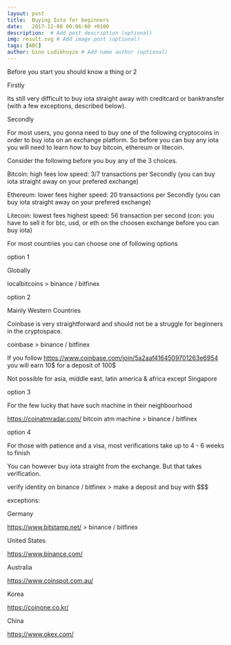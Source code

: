 ```yaml
---
layout: post
title:  Buying Iota for beginners
date:   2017-12-08 00:06:00 +0100
description:  # Add post description (optional)
img: result.svg # Add image post (optional)
tags: [ABC]
author: Gino Ludikhuyze # Add name author (optional)
---
```



Before you start you should know a thing or 2

Firstly

Its still very difficult to buy iota straight away with creditcard or banktransfer (with a few exceptions, described below).

Secondly

For most users, you gonna need to buy one of the following cryptocoins in order to buy iota on an exchange platform. So before you can buy any iota you will need to learn how to buy bitcoin, ethereum or litecoin.

Consider the following before you buy any of the 3 choices.


Bitcoin: high fees low speed: 3/7 transactions per Secondly (you can buy iota straight away on your prefered exchange)

Ethereum: lower fees higher speed: 20 transactions per Secondly (you can buy iota straight away on your prefered exchange)

Litecoin: lowest fees highest speed: 56 transaction per second (con: you have to sell it for btc, usd, or eth on the choosen exchange before you can buy iota)



For most countries you can choose one of following options

option 1

Globally

localbitcoins > binance / bitfinex

option 2

Mainly Western Countries

Coinbase is very straightforward and should not be a struggle for beginners in the cryptospace.

coinbase > binance / bitfinex

If you follow https://www.coinbase.com/join/5a2aaf4164509701263e6954 you will earn 10$ for a deposit of 100$

Not possible for asia, middle east, latin america & africa except Singapore

option 3

For the few lucky that have such machine in their neighboorhood

https://coinatmradar.com/ bitcoin atm machine > binance / bitfinex

option 4

For those with patience and a visa, most verifications take up to 4 - 6 weeks to finish

You can however buy iota straight from the exchange. But that takes verification.

verify identity on binance / bitfinex > make a deposit and buy with $$$




exceptions:

Germany

https://www.bitstamp.net/ > binance / bitfinex

United States

https://www.binance.com/


Australia

https://www.coinspot.com.au/


Korea

https://coinone.co.kr/

China

https://www.okex.com/
